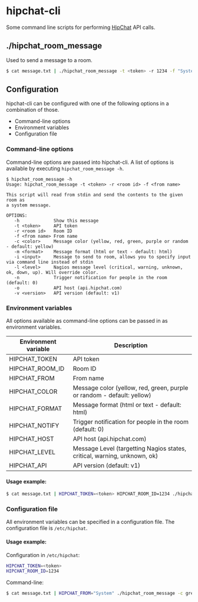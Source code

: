 hipchat-cli
===========

Some command line scripts for performing [HipChat][hc] API calls.

./hipchat\_room\_message
-----
Used to send a message to a room.

```bash
$ cat message.txt | ./hipchat_room_message -t <token> -r 1234 -f "System"
```

[hc]: http://www.hipchat.com

Configuration
-----

hipchat-cli can be configured with one of the following options in a combination of those.

* Command-line options
* Environment variables
* Configuration file

### Command-line options

Command-line options are passed into hipchat-cli. A list of options is available by executing ```hipchat_room_message -h```.
```
$ hipchat_room_message -h
Usage: hipchat_room_message -t <token> -r <room id> -f <from name>

This script will read from stdin and send the contents to the given room as
a system message.

OPTIONS:
   -h             Show this message
   -t <token>     API token
   -r <room id>   Room ID
   -f <from name> From name
   -c <color>     Message color (yellow, red, green, purple or random - default: yellow)
   -m <format>    Message format (html or text - default: html)
   -i <input>     Message to send to room, allows you to specify input via command line instead of stdin
   -l <level>     Nagios message level (critical, warning, unknown, ok, down, up). Will override color.
   -n             Trigger notification for people in the room (default: 0)
   -o             API host (api.hipchat.com)
   -v <version>   API version (default: v1)
```

### Environment variables

All options available as command-line options can be passed in as environment variables.

Environment variable | Description
-------------------- | -----------
HIPCHAT_TOKEN        | API token
HIPCHAT_ROOM_ID      | Room ID
HIPCHAT_FROM         | From name
HIPCHAT_COLOR        | Message color (yellow, red, green, purple or random - default: yellow)
HIPCHAT_FORMAT       | Message format (html or text - default: html)
HIPCHAT_NOTIFY       | Trigger notification for people in the room (default: 0)
HIPCHAT_HOST         | API host (api.hipchat.com)
HIPCHAT_LEVEL        | Message Level (targetting Nagios states, critical, warning, unknown, ok)
HIPCHAT_API          | API version (default: v1)

#### Usage example:
```bash
$ cat message.txt | HIPCHAT_TOKEN=<token> HIPCHAT_ROOM_ID=1234 ./hipchat_room_message -f "System"
```

### Configuration file

All environment variables can be specified in a configuration file. The configuration file is ```/etc/hipchat```.

#### Usage example:

Configuration in ```/etc/hipchat```:
```bash
HIPCHAT_TOKEN=<token>
HIPCHAT_ROOM_ID=1234
```

Command-line:
```bash
$ cat message.txt | HIPCHAT_FROM="System" ./hipchat_room_message -c green
```
